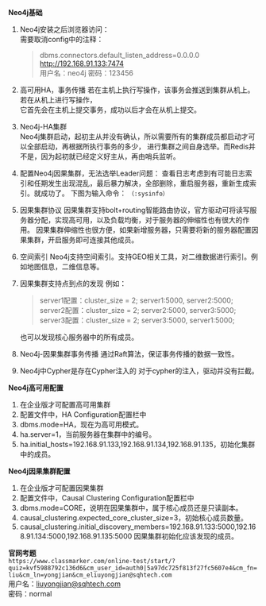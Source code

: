 **Neo4j基础**
1. Neo4j安装之后浏览器访问：   
   需要取消config中的注释：
   > dbms.connectors.default_listen_address=0.0.0.0  
http://192.168.91.133:7474  
用户名：neo4j 
密码：123456
2. 高可用HA，事务传播
   若在主机上执行写操作，该事务会推送到集群从机上。若在从机上进行写操作，  
   它首先会在主机上提交事务，成功以后才会在从机上提交。  
3. Neo4j-HA集群  
   Neo4j集群启动，起初主从并没有确认，所以需要所有的集群成员都启动才可以全部启动，再根据所执行事务的多少，
   进行集群之间自身选举。而Redis并不是，因为起初就已经定义好主从，再由哨兵监听。
4. 配置Neo4j因果集群，无法选举Leader问题： 
   查看日志考虑到有可能日志索引和任期发生出现混乱，最后暴力解决，全部删除，重启服务器，重新生成索引。就成功了。
   下图为输入命令：
  `（:sysinfo） `  
5. 因果集群协议 
   因果集群支持bolt+routing智能路由协议，官方驱动可将读写服务器分配，实现高可用，以及负载均衡，对于服务器的伸缩性也有很大的作用。
   因果集群伸缩性也很方便，如果新增服务器，只需要将新的服务器配置因果集群，开启服务即可连接其他成员。
6. 空间索引 
   Neo4j支持空间索引。支持GEO相关工具，对二维数据进行索引。例如地图信息，二维信息等。
7. 因果集群支持点到点的发现 例如： 
   > server1配置：cluster_size = 2; server1:5000, server2:5000;  
   > server2配置：cluster_size = 2; server2:5000, server3:5000;  
   > server3配置：cluster_size = 2; server3:5000, server1:5000; 
 
   也可以发现核心服务器中的所有成员。  
8. Neo4j-因果集群事务传播 
   通过Raft算法，保证事务传播的数据一致性。
9. Neo4j中Cypher是存在Cypher注入的 
   对于cypher的注入，驱动并没有拦截。

**Neo4j高可用配置**
1. 在企业版才可配置高可用集群
2. 配置文件中，HA Configuration配置栏中
3. dbms.mode=HA，现在为高可用模式。
4. ha.server=1，当前服务器在集群中的编号。
5. ha.initial_hosts=192.168.91.133,192.168.91.134,192.168.91.135，初始化集群中的成员。

**Neo4j因果集群配置**
1. 在企业版才可配置因果集群
2. 配置文件中，Causal Clustering Configuration配置栏中
3. dbms.mode=CORE，说明在因果集群中，属于核心成员还是只读副本。
4. causal_clustering.expected_core_cluster_size=3，初始核心成员数量。
5. causal_clustering.initial_discovery_members=192.168.91.133:5000,192.168.91.134:5000,192.168.91.135:5000 
   因果集群初始化应该发现的成员。  

**官网考题**  
`
https://www.classmarker.com/online-test/start/?quiz=kvf5988792c136d6&cm_user_id=auth0|5a97dc725f813f27fc5607e4&cm_fn=liu&cm_ln=yongjian&cm_eliuyongjian@sqhtech.com `  
用户名：liuyongjian@sqhtech.com   
密码：normal